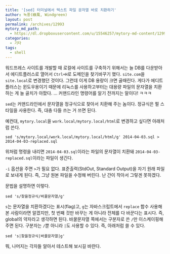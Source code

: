 ```yaml
---
title: '[sed] 터미널에서 텍스트 파일 문자열 바로 치환하기'
author: 녹풍(綠風, Windgreen)
layout: post
permalink: /archives/12993
mytory_md_path:
  - https://dl.dropboxusercontent.com/u/15546257/mytory-md-content/12993-sed.md
categories:
  - 기타
tags:
  - shell
---
```

워드프레스 사이트를 개발할 때 로컬에 사이트를 구축하기 위해서는 늘 DB를 다운받아서 에디트플러스로 열어서 `Ctrl+H`로 도메인을 찾기바꾸기 했다. `site.com`을 `site.local`로 변경했던 것이다. 그런데 이게 DB 용량이 크면 골때린다. 게다가 에디트플러스는 윈도우용이기 때문에 리눅스를 사용하고부터는 대용량 파일의 문자열을 치환하는 게 늘 골치가 아팠다. &#8230; 커맨드라인 명령어를 알기 전까지는 말이다! ㅋㅋㅋ

`sed`는 커맨드라인에서 문자열을 정규식으로 찾아서 치환해 주는 놈이다. 정규식은 펄 스타일을 사용한다. 즉, 대충 다들 쓰는 거 쓰면 된다.

예컨대, `mytory.local`을 `work.local/mytory.local/html`로 변경하고 싶다면 아래처럼 쓴다.

    sed 's/mytory.local/work.local/mytory.local/html/g' 2014-04-03.sql > 2014-04-03-replaced.sql
    

위처럼 명령을 내리면 `2014-04-03.sql`이라는 파일의 문자열이 치환돼 `2014-04-03-replaced.sql`이라는 파일이 생긴다.

`-i` 옵션을 주면 `>`가 필요 없다. 표준출력(StdOut, Standard Output)을 자기 원래 파일로 보내게 된다. 즉, 그냥 원본 파일을 수정해 버린다. 난 간이 작아서 그렇겐 못하겠다.

문법을 설명하면 이렇다.

    sed 's/찾을정규식/바꿀문자열/g'
    

`s`는 문자열을 치환하겠다는 표시(flag)고, `g`는 자바스크립트에서 `replace` 함수 사용해 본 사람이라면 알겠지만, 첫 번째 것만 바꾸는 게 아니라 전체를 다 바꾼다는 표시다. 즉, global의 약자라고 생각하면 된다. 바꿀문자열 쪽에서는 구분자로 쓴 `/`만 이스케이핑해 주면 된다. 구분자는 `/`뿐 아니라 `|`도 사용할 수 있다. 즉, 아래처럼 쓸 수 있다.

    sed 's|찾을정규식|바꿀문자열|g'
    

뭐, 나머지는 각자들 알아서 테스트해 보시길 바란다.